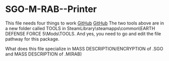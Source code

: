 # SGO-M-RAB--Printer
This file needs four things to work 
[GitHub](https://github.com/zeddidragon/sgott)
[GitHub](https://gitlab.com/kittopiacreator/edf-tools)
The two tools above are in a new folder called TOOLS in SteamLibrary\steamapps\common\EARTH DEFENSE FORCE 5\Mods\TOOLS.
And yes, you need to go and edit the file pathway for this package.

What does this file specialize in MASS DESCRIPTION/ENCRYPTION of .SGO and MASS DESCRIPTION of .M(RAB)
